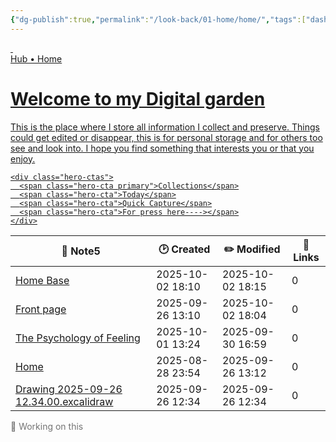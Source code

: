 ```yaml
---
{"dg-publish":true,"permalink":"/look-back/01-home/home/","tags":["dashboard","home"],"noteIcon":"","created":"2025-08-28T23:54:20.501+02:00","updated":"2025-09-26T13:12:02.696+02:00"}
---
```



<a class="dg-card card-hero hero-constrained card-theme-crystal effect-glass" href="/01-Home/dashboard-interface" aria-label="Welcome to my garden">
  <!-- Optional background images (either or both). Keep as early children so they sit behind content -->
  <img class="parallax-layer" src="/img/linkicons/mainbanner.png" alt="" aria-hidden>
  <img class="hero-bg" src="/img/linkicons/mainbanner.png" alt="" aria-hidden>

  <!-- overlay (ensures legibility even on bright backgrounds) -->
  <div class="hero-overlay" aria-hidden></div>

  <!-- all visible content stays inside hero-content -->
  <div class="hero-content">
    <div class="hero-badge">Hub • Home</div>
    <h1 class="hero-title">Welcome to my Digital garden</h1>
    <p class="hero-lead">This is the place where I store all information I collect and preserve. Things could get edited or disappear, this is for personal storage and for others too see and look into. I hope you find something that interests you or that you enjoy.</p>

    <div class="hero-ctas">
      <span class="hero-cta primary">Collections</span>
      <span class="hero-cta">Today</span>
      <span class="hero-cta">Quick Capture</span>
      <span class="hero-cta">For press here----></span>
    </div>
  </div>
</a>



<div><table class="dataview table-view-table"><thead class="table-view-thead"><tr class="table-view-tr-header"><th class="table-view-th"><span>📄 Note</span><span class="dataview small-text">5</span></th><th class="table-view-th"><span>🕑 Created</span></th><th class="table-view-th"><span>✏️ Modified</span></th><th class="table-view-th"><span>🔗 Links</span></th></tr></thead><tbody class="table-view-tbody"><tr><td><span><a data-tooltip-position="top" aria-label="Home Base.md" data-href="Home Base.md" href="Home Base.md" class="internal-link" target="_blank" rel="noopener nofollow">Home Base</a></span></td><td><span>2025-10-02 18:10</span></td><td><span>2025-10-02 18:15</span></td><td>0</td></tr><tr><td><span><a data-tooltip-position="top" aria-label="_Look back/Front page.md" data-href="_Look back/Front page.md" href="_Look back/Front page.md" class="internal-link" target="_blank" rel="noopener nofollow">Front page</a></span></td><td><span>2025-09-26 13:10</span></td><td><span>2025-10-02 18:04</span></td><td>0</td></tr><tr><td><span><a data-tooltip-position="top" aria-label="_Look back/The Psychology of Feeling.md" data-href="_Look back/The Psychology of Feeling.md" href="_Look back/The Psychology of Feeling.md" class="internal-link" target="_blank" rel="noopener nofollow">The Psychology of Feeling</a></span></td><td><span>2025-10-01 13:24</span></td><td><span>2025-09-30 16:59</span></td><td>0</td></tr><tr><td><span><a data-tooltip-position="top" aria-label="_Look back/01-Home/Home.md" data-href="_Look back/01-Home/Home.md" href="_Look back/01-Home/Home.md" class="internal-link" target="_blank" rel="noopener nofollow">Home</a></span></td><td><span>2025-08-28 23:54</span></td><td><span>2025-09-26 13:12</span></td><td>0</td></tr><tr><td><span><a data-tooltip-position="top" aria-label="img/_attachments/_Excalidraw/Drawing 2025-09-26 12.34.00.excalidraw.md" data-href="img/_attachments/_Excalidraw/Drawing 2025-09-26 12.34.00.excalidraw.md" href="img/_attachments/_Excalidraw/Drawing 2025-09-26 12.34.00.excalidraw.md" class="internal-link" target="_blank" rel="noopener nofollow">Drawing 2025-09-26 12.34.00.excalidraw</a></span></td><td><span>2025-09-26 12:34</span></td><td><span>2025-09-26 12:34</span></td><td>0</td></tr></tbody></table></div>



<div class="glass-grid grid-4"> <!-- Placeholder 1 --> <div class="glass-card minimal" style="opacity: 0.6;"> <div class="card-content"> <div class="card-title">🚧 Working on this</div>  </div> </div> </div>





